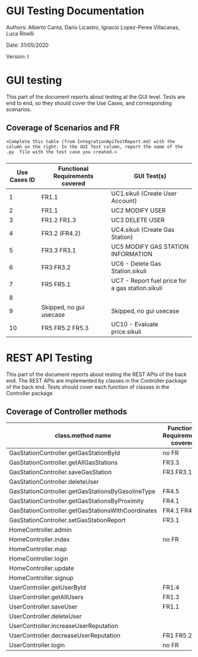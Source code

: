 # GUI  Testing Documentation

Authors: Alberto Canta, Dario Licastro, Ignacio Lopez-Perea Villacanas, Luca Rinelli

Date: 31/05/2020

Version: I

# GUI testing

This part of the document reports about testing at the GUI level. Tests are end to end, so they should cover the Use Cases, and corresponding scenarios.

## Coverage of Scenarios and FR

```
<Complete this table (from IntegrationApiTestReport.md) with the column on the right. In the GUI Test column, report the name of the .py  file with the test case you created.>
```

###

| Use Cases ID | Functional Requirements covered | GUI Test(s) |
| ----------- | ------------------------------- | ----------- |
| 1           | FR1.1                           | UC1.sikuli (Create User Account) |             
| 2           | FR1.1                           | UC2 MODIFY USER  |             
| 3           | FR1.2 FR1.3                     | UC3 DELETE USER |         
| 4           | FR3.2 (FR4.2)                   | UC4.sikuli (Create Gas Station) |             
| 5           | FR3.3 FR3.1                     | UC5 MODIFY GAS STATION INFORMATION |             
| 6           | FR3 FR3.2                       | UC6 - Delete Gas Station.sikuli |
| 7           | FR5 FR5.1                       | UC7 - Report fuel price for a gas station.sikuli |
| 8           |                                 |             |
| 9           | Skipped, no gui usecase         | Skipped, no gui usecase |
| 10          | FR5 FR5.2 FR5.3                 | UC10 - Evaluate price.sikuli |

# REST  API  Testing

This part of the document reports about testing the REST APIs of the back end. The REST APIs are implemented by classes in the Controller package of the back end.
Tests should cover each function of classes in the Controller package

## Coverage of Controller methods


<Report in this table the test cases defined to cover all methods in Controller classes >

| class.method name | Functional Requirements covered |REST  API Test(s) |
| ----------- | ------------------------------- | ----------- |
| GasStationController.getGasStationById | no FR                             | testGetGasStationById() |     
| GasStationController.getAllGasStations | FR3.3                    | testGetAllGasStations() |             
| GasStationController.saveGasStation | FR3 FR3.1                    | testSaveGasStation() |             
| GasStationController.deleteUser |                                 | testGasStationDeleteUser() |             
| GasStationController.getGasStationsByGasolineType | FR4.5                       | testGetGasStationsByGasolineType() |             
| GasStationController.getGasStationsByProximity | FR4.1                            | testGetGasStationsByProximity() |                  
| GasStationController.getGasStationsWithCoordinates | FR4.1 FR4.5                            | testGetGasStationsWithCoordinates() |     
| GasStationController.setGasStationReport | FR3.1                 | testSetGasStationReport() |             
| HomeController.admin |                                 | testAdmin() |             
| HomeController.index | no FR                                | testIndex() |             
| HomeController.map |                                 | testMap() |             
| HomeController.login |                                 | testHomeLogin() |     
| HomeController.update |                             | testUpdate() |     
| HomeController.signup |                              | testSignup() |             
| UserController.getUserById |    FR1.4                         | testGetUserById() |             
| UserController.getAllUsers | FR1.3                           | testGetAllUsers() |             
| UserController.saveUser |          FR1.1                   | testSaveUser() |             
| UserController.deleteUser |                                 | testUserDeleteUser() |     
| UserController.increaseUserReputation |                                 | testIncreaseUserReputation() |             
| UserController.decreaseUserReputation | FR1 FR5.2                       | testDecreaseUserReputation() |             
| UserController.login | no FR                                | testUserLogin() |     
